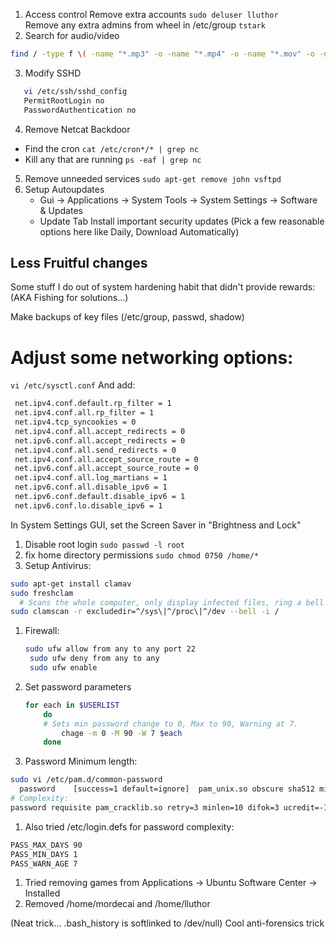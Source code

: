 
1. Access control
   Remove extra accounts `sudo deluser lluthor`  
   Remove any extra admins from wheel in /etc/group `tstark`
2. Search for audio/video
```bash
find / -type f \( -name "*.mp3" -o -name "*.mp4" -o -name "*.mov" -o -name "*.wav" -o -name "*.avi" \)
```
3. Modify SSHD
```bash
   vi /etc/ssh/sshd_config
   PermitRootLogin no
   PasswordAuthentication no
```
4. Remove Netcat Backdoor
  * Find the cron
  `cat /etc/cron*/* | grep nc`
  * Kill any that are running
  `ps -eaf | grep nc`
5. Remove unneeded services
   `sudo apt-get remove john vsftpd`
6. Setup Autoupdates
   * Gui -> Applications -> System Tools -> System Settings -> Software & Updates
   * Update Tab
        Install important security updates
        (Pick a few reasonable options here like Daily, Download Automatically)
 
    
## Less Fruitful changes    
Some stuff I do out of system hardening habit that didn't provide rewards:
    (AKA Fishing for solutions...)
 
 Make backups of key files (/etc/group, passwd, shadow)

 # Adjust some networking options:

`vi /etc/sysctl.conf` And add:
   ```bash
    net.ipv4.conf.default.rp_filter = 1
    net.ipv4.conf.all.rp_filter = 1
    net.ipv4.tcp_syncookies = 0
    net.ipv4.conf.all.accept_redirects = 0
    net.ipv6.conf.all.accept_redirects = 0
    net.ipv4.conf.all.send_redirects = 0
    net.ipv4.conf.all.accept_source_route = 0
    net.ipv6.conf.all.accept_source_route = 0
    net.ipv4.conf.all.log_martians = 1
    net.ipv6.conf.all.disable_ipv6 = 1
    net.ipv6.conf.default.disable_ipv6 = 1
    net.ipv6.conf.lo.disable_ipv6 = 1
 ```
    
In System Settings GUI, set the Screen Saver in "Brightness and Lock"

1. Disable root login
  `sudo passwd -l root`
1. fix home directory permissions
  `sudo chmod 0750 /home/*`
1. Setup Antivirus:
  ```bash 
  sudo apt-get install clamav
  sudo freshclam
    # Scans the whole computer, only display infected files, ring a bell when found
  sudo clamscan -r exclude­dir=^/sys\|^/proc\|^/dev --bell -i /
   ```
1. Firewall:
   ```bash
   sudo ufw allow from any to any port 22
    sudo ufw deny from any to any
    sudo ufw enable
   ```
1. Set password parameters
    ```bash 
    for each in $USERLIST
        do
        # Sets min password change to 0, Max to 90, Warning at 7. 
            chage -m 0 -M 90 -W 7 $each
        done
    ```
1. Password Minimum length:
  ```bash
  sudo vi /etc/pam.d/common-password
    password	[success=1 default=ignore]	pam_unix.so obscure sha512 minlen=8 remember=5
  # Complexity:
  password requisite pam_cracklib.so retry=3 minlen=10 difok=3 ucredit=-1 lcredit=-1 dcredit=-1  ocredit=-1
```
1. Also tried /etc/login.defs for password complexity:
  ```bash
  PASS_MAX_DAYS	90
  PASS_MIN_DAYS	1
  PASS_WARN_AGE	7
  ```
1. Tried removing games from Applications -> Ubuntu Software Center -> Installed
1. Removed /home/mordecai and /home/lluthor

(Neat trick... .bash_history is softlinked to /dev/null)
    Cool anti-forensics trick